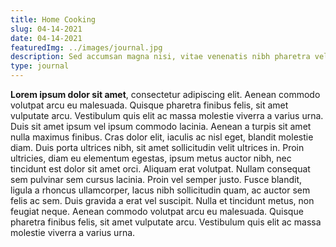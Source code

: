 ```yaml
---
title: Home Cooking
slug: 04-14-2021
date: 04-14-2021
featuredImg: ../images/journal.jpg
description: Sed accumsan magna nisi, vitae venenatis nibh pharetra vel. Maecenas nec tortor eget nisi tempus tincidunt non sit amet leo.
type: journal
---
```


**Lorem ipsum dolor sit amet**, consectetur adipiscing elit. Aenean commodo volutpat arcu eu malesuada. Quisque pharetra finibus felis, sit amet vulputate arcu. Vestibulum quis elit ac massa molestie viverra a varius urna. Duis sit amet ipsum vel ipsum commodo lacinia. Aenean a turpis sit amet nulla maximus finibus. Cras dolor elit, iaculis ac nisl eget, blandit molestie diam. Duis porta ultrices nibh, sit amet sollicitudin velit ultrices in. Proin ultricies, diam eu elementum egestas, ipsum metus auctor nibh, nec tincidunt est dolor sit amet orci. Aliquam erat volutpat. Nullam consequat sem pulvinar sem cursus lacinia. Proin vel semper justo. Fusce blandit, ligula a rhoncus ullamcorper, lacus nibh sollicitudin quam, ac auctor sem felis ac sem. Duis gravida a erat vel suscipit. Nulla et tincidunt metus, non feugiat neque. Aenean commodo volutpat arcu eu malesuada. Quisque pharetra finibus felis, sit amet vulputate arcu. Vestibulum quis elit ac massa molestie viverra a varius urna.
